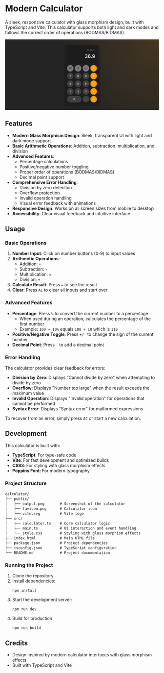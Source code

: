 # Modern Calculator

A sleek, responsive calculator with glass morphism design, built with TypeScript and Vite. This calculator supports both light and dark modes and follows the correct order of operations (BODMAS/BIDMAS).

![Calculator Screenshot](public/output.png)


## Features

- **Modern Glass Morphism Design**: Sleek, transparent UI with light and dark mode support
- **Basic Arithmetic Operations**: Addition, subtraction, multiplication, and division
- **Advanced Features**:
  - Percentage calculations
  - Positive/negative number toggling
  - Proper order of operations (BODMAS/BIDMAS)
  - Decimal point support
- **Comprehensive Error Handling**:
  - Division by zero detection
  - Overflow protection
  - Invalid operation handling
  - Visual error feedback with animations
- **Responsive Design**: Works on all screen sizes from mobile to desktop
- **Accessibility**: Clear visual feedback and intuitive interface

## Usage

### Basic Operations

1. **Number Input**: Click on number buttons (0-9) to input values
2. **Arithmetic Operations**:
   - Addition: `+`
   - Subtraction: `−`
   - Multiplication: `×`
   - Division: `÷`
3. **Calculate Result**: Press `=` to see the result
4. **Clear**: Press `AC` to clear all inputs and start over

### Advanced Features

- **Percentage**: Press `%` to convert the current number to a percentage
  - When used during an operation, calculates the percentage of the first number
  - Example: `100 + 10%` equals `100 + 10` which is `110`
- **Positive/Negative Toggle**: Press `+/-` to change the sign of the current number
- **Decimal Point**: Press `.` to add a decimal point

### Error Handling

The calculator provides clear feedback for errors:

- **Division by Zero**: Displays "Cannot divide by zero" when attempting to divide by zero
- **Overflow**: Displays "Number too large" when the result exceeds the maximum value
- **Invalid Operation**: Displays "Invalid operation" for operations that cannot be performed
- **Syntax Error**: Displays "Syntax error" for malformed expressions

To recover from an error, simply press `AC` or start a new calculation.

## Development

This calculator is built with:

- **TypeScript**: For type-safe code
- **Vite**: For fast development and optimized builds
- **CSS3**: For styling with glass morphism effects
- **Poppins Font**: For modern typography

### Project Structure

```
calculator/
├── public/
│   ├── output.png       # Screenshot of the calculator
│   ├── favicon.png      # Calculator icon
│   └── vite.svg         # Vite logo
├── src/
│   ├── calculator.ts    # Core calculator logic
│   ├── main.ts          # UI interaction and event handling
│   └── style.css        # Styling with glass morphism effects
├── index.html           # Main HTML file
├── package.json         # Project dependencies
├── tsconfig.json        # TypeScript configuration
└── README.md            # Project documentation
```

### Running the Project

1. Clone the repository
2. Install dependencies:
   ```
   npm install
   ```
3. Start the development server:
   ```
   npm run dev
   ```
4. Build for production:
   ```
   npm run build
   ```

## Credits

- Design inspired by modern calculator interfaces with glass morphism effects
- Built with TypeScript and Vite
